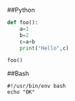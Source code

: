 ##Python

```python
def foo():
    a=1
    b=2
    c=a+b
    print("Hello",c)

foo()
```

##Bash
```SH
#!/usr/bin/env bash
echo "OK"
```
        
